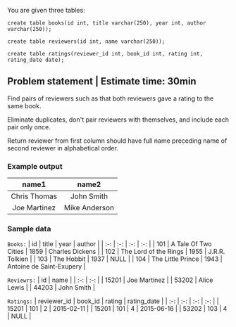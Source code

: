 You are given three tables:

```
create table books(id int, title varchar(250), year int, author varchar(250));

create table reviewers(id int, name varchar(250));

create table ratings(reviewer_id int, book_id int, rating int, rating_date date);
```

## Problem statement | Estimate time: 30min

Find pairs of reviewers such as that both reviewers gave a rating to the same book.

Eliminate duplicates, don't pair reviewers with themselves, and include each pair only once.

Return reviewer from first column should have full name preceding name of second reviewer in alphabetical order.

### Example output

| name1 | name2 |
| :-: | :-: |
| Chris Thomas | John Smith |
| Joe Martinez | Mike Anderson |

### Sample data

`Books:`
| id | title | year | author |
| :-: | :-: | :-: | :-: |
| 101 | A Tale Of Two Cities | 1859 | Charles Dickens |
| 102 | The Lord of the Rings | 1955 | J.R.R. Tolkien |
| 103 | The Hobbit | 1937 | NULL |
| 104 | The Little Prince | 1943 | Antoine de Saint-Exupery |

`Reviewrs:`
| id | name |
| :-: | :-: |
| 15201 | Joe Martinez |
| 53202 | Alice Lewis |
| 44203 | John Smith |

`Ratings:`
| reviewer_id | book_id | rating | rating_date |
| :-: | :-: | :-: | :-: |
| 15201 | 101 | 2 | 2015-02-11 |
| 15201 | 101 | 4 | 2015-06-16 |
| 53202 | 103 | 4 | NULL |
